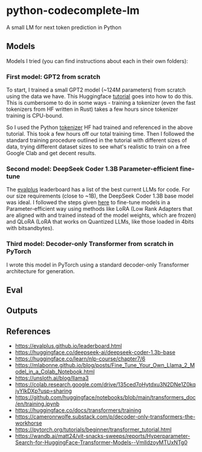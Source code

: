 # python-codecomplete-lm
A small LM for next token prediction in Python

## Models
Models I tried (you can find instructions about each in their own folders):

### First model: GPT2 from scratch
To start, I trained a small GPT2 model (~124M parameters) from scratch using the data we have. This Huggingface [tutorial](https://huggingface.co/learn/nlp-course/chapter7/6) goes into how to do this. This is cumbersome to do in some ways - training a tokenizer (even the fast tokenizers from HF written in Rust) takes a few hours since tokenizer training is CPU-bound. 

So I used the Python [tokenizer](https://huggingface.co/huggingface-course/code-search-net-tokenizer) HF had trained and referenced in the above tutorial. This took a few hours off our total training time. Then I followed the standard training procedure outlined in the tutorial with different sizes of data, trying different dataset sizes to see what's realistic to train on a free Google Clab and get decent results.

### Second model: DeepSeek Coder 1.3B Parameter-efficient fine-tune
The [evalplus](https://evalplus.github.io/leaderboard.html) leaderboard has a list of the best current LLMs for code. For our size requirements (close to ~1B), the DeepSeek Coder 1.3B base model was ideal. I followed the steps given [here](https://mlabonne.github.io/blog/posts/Fine_Tune_Your_Own_Llama_2_Model_in_a_Colab_Notebook.html) to fine-tune models in a Parameter-efficient way using methods like LoRA (Low Rank Adapters that are aligned with and trained instead of the model weights, which are frozen) and QLoRA (LoRA that works on Quantized LLMs, like those loaded in 4bits with bitsandbytes). 

### Third model: Decoder-only Transformer from scratch in PyTorch
I wrote this model in PyTorch using a standard decoder-only Transformer architecture for generation. 

## Eval

## Outputs

## References
- https://evalplus.github.io/leaderboard.html
- https://huggingface.co/deepseek-ai/deepseek-coder-1.3b-base
- https://huggingface.co/learn/nlp-course/chapter7/6
- https://mlabonne.github.io/blog/posts/Fine_Tune_Your_Own_Llama_2_Model_in_a_Colab_Notebook.html
- https://unsloth.ai/blog/llama3
- https://colab.research.google.com/drive/135ced7oHytdxu3N2DNe1Z0kqjyYIkDXp?usp=sharing
- https://github.com/huggingface/notebooks/blob/main/transformers_doc/en/training.ipynb
- https://huggingface.co/docs/transformers/training
- https://cameronrwolfe.substack.com/p/decoder-only-transformers-the-workhorse
- https://pytorch.org/tutorials/beginner/transformer_tutorial.html 
- https://wandb.ai/matt24/vit-snacks-sweeps/reports/Hyperparameter-Search-for-HuggingFace-Transformer-Models--VmlldzoyMTUxNTg0 
